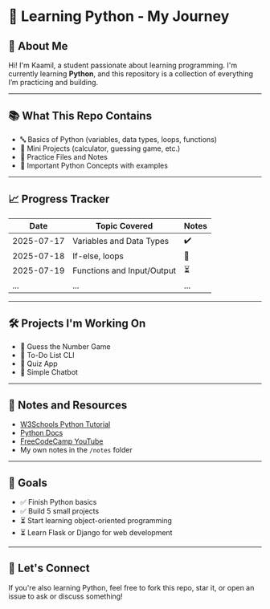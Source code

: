 # 🐍 Learning Python - My Journey

## 👋 About Me
Hi! I'm Kaamil, a student passionate about learning programming. I'm currently learning **Python**, and this repository is a collection of everything I’m practicing and building.

---

## 📚 What This Repo Contains
- 🔤 Basics of Python (variables, data types, loops, functions)
- 🧮 Mini Projects (calculator, guessing game, etc.)
- 📁 Practice Files and Notes
- 📌 Important Python Concepts with examples

---

## 📈 Progress Tracker
| Date       | Topic Covered                          | Notes |
|------------|----------------------------------------|-------|
| 2025-07-17 | Variables and Data Types               | ✔️    |
| 2025-07-18 | If-else, loops                         | 🔄    |
| 2025-07-19 | Functions and Input/Output             | ⏳    |
| ...        | ...                                    | ...   |

---

## 🛠️ Projects I'm Working On
- 🎲 Guess the Number Game
- 📅 To-Do List CLI
- 🧠 Quiz App
- 💬 Simple Chatbot

---

## 📝 Notes and Resources
- [W3Schools Python Tutorial](https://www.w3schools.com/python/)
- [Python Docs](https://docs.python.org/3/)
- [FreeCodeCamp YouTube](https://www.youtube.com/c/Freecodecamp)
- My own notes in the `/notes` folder

---

## 🚀 Goals
- ✅ Finish Python basics
- ✅ Build 5 small projects
- ⏳ Start learning object-oriented programming
- ⏳ Learn Flask or Django for web development

---

## 💬 Let's Connect
If you're also learning Python, feel free to fork this repo, star it, or open an issue to ask or discuss something!

